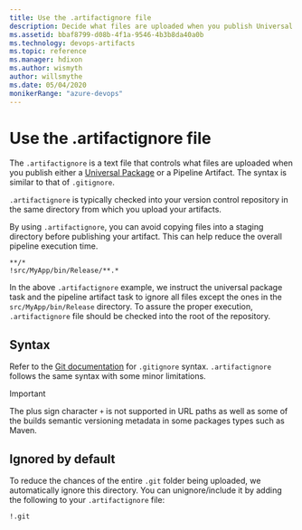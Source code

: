```yaml
---
title: Use the .artifactignore file
description: Decide what files are uploaded when you publish Universal Packages and Pipeline Artifacts with the .artifactignore file.
ms.assetid: bbaf8799-d08b-4f1a-9546-4b3b8da40a0b
ms.technology: devops-artifacts
ms.topic: reference
ms.manager: hdixon
ms.author: wismyth
author: willsmythe
ms.date: 05/04/2020
monikerRange: "azure-devops"
---
```


# Use the .artifactignore file

The `.artifactignore` is a text file that controls what files are uploaded when you publish either a [Universal Package](../quickstarts/universal-packages.md) or a Pipeline Artifact. The syntax is similar to that of `.gitignore`.

`.artifactignore` is typically checked into your version control repository in the same directory from which you upload your artifacts.

By using `.artifactignore`, you can avoid copying files into a staging directory before publishing your artifact. This can help reduce the overall pipeline execution time.

```
**/*
!src/MyApp/bin/Release/**.*
```

In the above `.artifactignore` example, we instruct the universal package task and the pipeline artifact task to ignore all files except the ones in the `src/MyApp/bin/Release` directory. To assure the proper execution, `.artifactignore` file should be checked into the root of the repository.

## Syntax

Refer to the [Git documentation](https://git-scm.com/docs/gitignore) for `.gitignore` syntax. `.artifactignore` follows the same syntax with some minor limitations.

> [!IMPORTANT]
> The plus sign character `+` is not supported in URL paths as well as some of the builds semantic versioning metadata in some packages types such as Maven.

## Ignored by default

To reduce the chances of the entire `.git` folder being uploaded, we automatically ignore this directory. You can unignore/include it by adding the following to your `.artifactignore` file:

```
!.git
```
